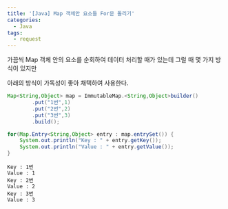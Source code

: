 ```yaml
---
title: '[Java] Map 객체안 요소들 For문 돌리기'
categories:
  - Java
tags:
  - request
---
```


가끔씩 Map 객체 안의 요소를 순회하여 데이터 처리할 때가 있는데 그럴 때 몇 가지 방식이 있지만

아래의 방식이 가독성이 좋아 채택하여 사용한다.

```java
Map<String,Object> map = ImmutableMap.<String,Object>builder()
        .put("1번",1)
        .put("2번",2)
        .put("3번",3)
        .build();

for(Map.Entry<String,Object> entry : map.entrySet()) {
    System.out.println("Key : " + entry.getKey());
    System.out.println("Value : " + entry.getValue());
}
```

```console
Key : 1번
Value : 1
Key : 2번
Value : 2
Key : 3번
Value : 3
```
